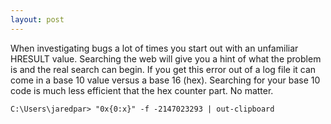 ```yaml
---
layout: post
---
```

When investigating bugs a lot of times you start out with an unfamiliar HRESULT value.  Searching the web will give you a hint of what the problem is and the real search can begin.  If you get this error out of a log file it can come in a base 10 value versus a base 16 (hex).  Searching for your base 10 code is much less efficient that the hex counter part.  No matter.

    C:\Users\jaredpar> "0x{0:x}" -f -2147023293 | out-clipboard


